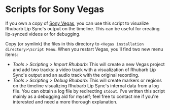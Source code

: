 # Scripts for Sony Vegas

If you own a copy of [Sony Vegas](http://www.sonycreativesoftware.com/vegassoftware), you can use this script to visualize Rhubarb Lip Sync's output on the timeline. This can be useful for creating lip-synced videos or for debugging.

Copy (or symlink) the files in this directory to `<Vegas installation directory>\Script Menu`. When you restart Vegas, you'll find two new menu items:

* *Tools > Scripting > Import Rhubarb:* This will create a new Vegas project and add two tracks: a video track with a visualization of Rhubarb Lip Sync's output and an audio track with the original recording.
* *Tools > Scripting > Debug Rhubarb:* This will create markers or regions on the timeline visualizing Rhubarb Lip Sync's internal data from a log file. You can obtain a log file by redirecting `stdout`. I've written this script mainly as a debugging aid for myself; feel free to contact me if you're interested and need a more thorough explanation.